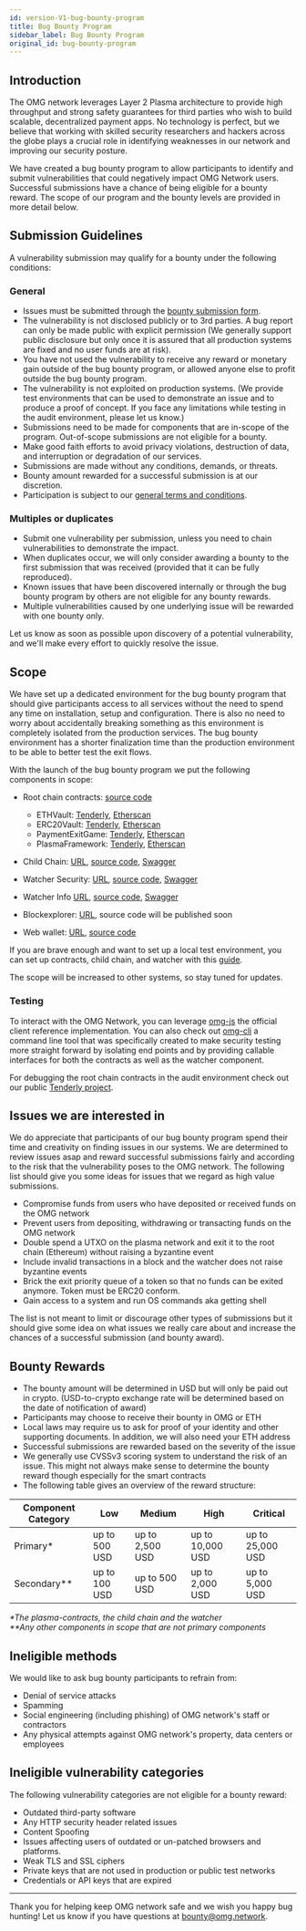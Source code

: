 ```yaml
---
id: version-V1-bug-bounty-program
title: Bug Bounty Program
sidebar_label: Bug Bounty Program
original_id: bug-bounty-program
---
```


## Introduction
The OMG network leverages Layer 2 Plasma architecture to provide high throughput and strong safety guarantees for third parties who wish to build scalable, decentralized payment apps. No technology is perfect, but we believe that working with skilled security researchers and hackers across the globe plays a crucial role in identifying weaknesses in our network and improving our security posture.

We have created a bug bounty program to allow participants to identify and submit vulnerabilities that could negatively impact OMG Network users. Successful submissions have a chance of being eligible for a bounty reward. The scope of our program and the bounty levels are provided in more detail below.

## Submission Guidelines

A vulnerability submission may qualify for a bounty under the following conditions:

### General

- Issues must be submitted through the [bounty submission form](https://omg.network/bounty). 
- The vulnerability is not disclosed publicly or to 3rd parties. A bug report can only be made public with explicit permission (We generally support public disclosure but only once it is assured that all production systems are fixed and no user funds are at risk).
- You have not used the vulnerability to receive any reward or monetary gain outside of the bug bounty program, or allowed anyone else to profit outside the bug bounty program.
- The vulnerability is not exploited on production systems. (We provide test environments that can be used to demonstrate an issue and to produce a proof of concept. If you face any limitations while testing in the audit environment, please let us know.)
- Submissions need to be made for components that are in-scope of the program. Out-of-scope submissions are not eligible for a bounty.
- Make good faith efforts to avoid privacy violations, destruction of data, and interruption or degradation of our services.
- Submissions are made without any conditions, demands, or threats.
- Bounty amount rewarded for a successful submission is at our discretion. 
- Participation is subject to our [general terms and conditions](./pdf/OMG-Network-Bug-Bounty-Program-June-2020-v2.pdf). 

### Multiples or duplicates

- Submit one vulnerability per submission, unless you need to chain vulnerabilities to demonstrate the impact.
- When duplicates occur, we will only consider awarding a bounty to the first submission that was received (provided that it can be fully reproduced).
- Known issues that have been discovered internally or through the bug bounty program by others are not eligible for any bounty rewards.
- Multiple vulnerabilities caused by one underlying issue will be rewarded with one bounty only.

Let us know as soon as possible upon discovery of a potential vulnerability, and we'll make every effort to quickly resolve the issue.

## Scope

We have set up a dedicated environment for the bug bounty program that should give participants access to all services without the need to spend any time on installation, setup and configuration. There is also no need to worry about accidentally breaking something as this environment is completely isolated from the production services. The bug bounty environment has a shorter finalization time than the production environment to be able to better test the exit flows. 

With the launch of the bug bounty program we put the following components in scope:


* Root chain contracts: [source code](https://github.com/omgnetwork/plasma-contracts)
  - ETHVault: [Tenderly](https://dashboard.tenderly.co/public/omg-network/audit-a69c763-rinkeby-lr/contract/rinkeby/0x5e791c59ca80ddd0c6e5f821050abcf1ca20fa69), [Etherscan](https://rinkeby.etherscan.io/address/0x5e791c59ca80ddd0c6e5f821050abcf1ca20fa69) 
  - ERC20Vault: [Tenderly](https://dashboard.tenderly.co/public/omg-network/audit-a69c763-rinkeby-lr/contract/rinkeby/0xfcc554663893f618d832893b875c6d3172715f4b), [Etherscan](https://rinkeby.etherscan.io/address/0xfcc554663893f618d832893b875c6d3172715f4b) 
  - PaymentExitGame: [Tenderly](https://dashboard.tenderly.co/public/omg-network/audit-a69c763-rinkeby-lr/contract/rinkeby/0xeab79468190bad7d013a3a27e2d6d01906711d13), [Etherscan](https://rinkeby.etherscan.io/address/0xeab79468190bad7d013a3a27e2d6d01906711d13) 
  - PlasmaFramework: [Tenderly](https://dashboard.tenderly.co/public/omg-network/audit-a69c763-rinkeby-lr/contract/rinkeby/0xd74c1c7a85680bb1b1661e335ec1ddb16178e01a), [Etherscan](https://rinkeby.etherscan.io/address/0xd74c1c7a85680bb1b1661e335ec1ddb16178e01a) 

* Child Chain: [URL](https://audit-childchain-rinkeby-lr.omg.network/), [source code](https://github.com/omgnetwork/elixir-omg), [Swagger](https://docs.omg.network/elixir-omg/docs-ui/?urls.primaryName=master%2Foperator_api_specs)
* Watcher Security: [URL](https://audit-watcher-rinkeby-lr.omg.network/), [source code](https://github.com/omgnetwork/elixir-omg), [Swagger](https://docs.omg.network/elixir-omg/docs-ui/?urls.primaryName=master%2Fsecurity_critical_api_specs)
* Watcher Info [URL](https://audit-watcher-info-rinkeby-lr.omg.network/), [source code](https://github.com/omgnetwork/elixir-omg), [Swagger](https://docs.omg.network/elixir-omg/docs-ui/?urls.primaryName=master%2Finfo_api_specs)
* Blockexplorer: [URL](https://audit-blockexplorer-rinkeby-lr.omg.network/), source code will be published soon 
* Web wallet: [URL](https://audit-webwallet-rinkeby-lr.omg.network/), [source code](https://github.com/omgnetwork/web-wallet)

If you are brave enough and want to set up a local test environment, you can set up contracts, child chain, and watcher with this [guide](https://github.com/omgnetwork/elixir-omg#getting-started).

The scope will be increased to other systems, so stay tuned for updates.

### Testing

To interact with the OMG Network, you can leverage [omg-js](https://github.com/omgnetwork/omg-js) the official client reference implementation. You can also check out [omg-cli](https://github.com/omgnetwork/omg-cli) a command line tool that was specifically created to make security testing more straight forward by isolating end points and by providing callable interfaces for both the contracts as well as the watcher component.

For debugging the root chain contracts in the audit environment check out our public [Tenderly project](https://dashboard.tenderly.co/public/omg-network/audit-a69c763-rinkeby-lr). 


## Issues we are interested in

We do appreciate that participants of our bug bounty program spend their time and creativity on finding issues in our systems. We are determined to review issues asap and reward successful submissions fairly and according to the risk that the vulnerability poses to the OMG network. The following list should give you some ideas for issues that we regard as high value submissions.

- Compromise funds from users who have deposited or received funds on the OMG network 
- Prevent users from depositing, withdrawing or transacting funds on the OMG network
- Double spend a UTXO on the plasma network and exit it to the root chain (Ethereum) without raising a byzantine event 
- Include invalid transactions in a block and the watcher does not raise byzantine events 
- Brick the exit priority queue of a token so that no funds can be exited anymore. Token must be ERC20 conform. 
- Gain access to a system and run OS commands aka getting shell

The list is not meant to limit or discourage other types of submissions but it should give some idea on what issues we really care about and increase the chances of a successful submission (and bounty award).

## Bounty Rewards

- The bounty amount will be determined in USD but will only be paid out in crypto. (USD-to-crypto exchange rate will be determined based on the date of notification of award)
- Participants may choose to receive their bounty in OMG or ETH
- Local laws may require us to ask for proof of your identity and other supporting documents. In addition, we will also need your ETH address
- Successful submissions are rewarded based on the severity of the issue
- We generally use CVSSv3 scoring system to understand the risk of an issue. This might not always make sense to determine the bounty reward though especially for the smart contracts
- The following table gives an overview of the reward structure:

| Component Category  | Low | Medium  | High  |  Critical |
|---|---|---|---|---|
| Primary* |  up to 500 USD |  up to 2,500 USD | up to 10,000 USD  |  up to 25,000 USD  |
| Secondary**  |  up to 100 USD | up to 500 USD  |  up to 2,000 USD | up to 5,000 USD   |

_*The plasma-contracts, the child chain and the watcher_ <br>
_**Any other components in scope that are not primary components_


## Ineligible methods

We would like to ask bug bounty participants to refrain from:

- Denial of service attacks
- Spamming
- Social engineering (including phishing) of OMG network's staff or contractors
- Any physical attempts against OMG network's property, data centers or employees

## Ineligible vulnerability categories

The following vulnerability categories are not eligible for a bounty reward:

- Outdated third-party software
- Any HTTP security header related issues
- Content Spoofing
- Issues affecting users of outdated or un-patched browsers and platforms.
- Weak TLS and SSL ciphers
- Private keys that are not used in production or public test networks 
- Credentials or API keys that are expired 

--- 

Thank you for helping keep OMG network safe and we wish you happy bug hunting! Let us know if you have questions at bounty@omg.network.